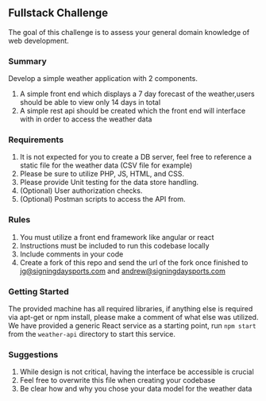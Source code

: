## Fullstack Challenge
The goal of this challenge is to assess your general domain knowledge of web development.

### Summary
Develop a simple weather application with 2 components.
1. A simple front end which displays a 7 day forecast of the weather,users should be able to view only 14 days in total
2. A simple rest api should be created which the front end will interface with in order to access the weather data

### Requirements
1. It is not expected for you to create a DB server, feel free to reference a static file for the weather data (CSV file for example)
2. Please be sure to utilize PHP, JS, HTML, and CSS. 
3. Please provide Unit testing for the data store handling. 
4. (Optional) User authorization checks. 
5. (Optional) Postman scripts to access the API from. 

### Rules
1. You must utilize a front end framework like angular or react
2. Instructions must be included to run this codebase locally
4. Include comments in your code
5. Create a fork of this repo and send the url of the fork once finished to jg@signingdaysports.com and andrew@signingdaysports.com

### Getting Started
The provided machine has all required libraries, if anything else is required via apt-get or npm install, please make a comment of what else 
was utilized. We have provided a generic React service as a starting point, run ```npm start``` from the ```weather-api``` directory to start this 
service. 

### Suggestions
1. While design is not critical, having the interface be accessible is crucial
2. Feel free to overwrite this file when creating your codebase
3. Be clear how and why you chose your data model for the weather data
